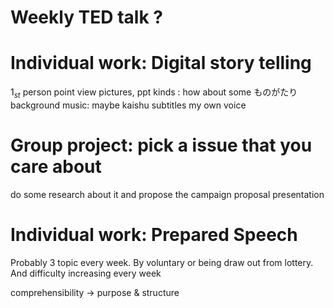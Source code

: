 # Weekly TED talk ? 

# Individual work: Digital story telling
$1_{st}$ person point view
pictures, ppt kinds : how about some ものがたり
background music: maybe kaishu
subtitles
my own voice

# Group project: pick a issue that you care about
do some research about it
and propose the campaign
proposal presentation

# Individual work: Prepared Speech
Probably 3 topic every week.
By voluntary or being draw out from lottery.
And difficulty increasing every week

comprehensibility $\rightarrow$ purpose & structure